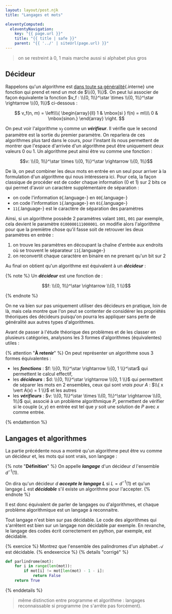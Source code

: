 ```yaml
---
layout: layout/post.njk
title: "Langages et mots"

eleventyComputed:
  eleventyNavigation:
    key: "{{ page.url }}"
    title: "{{ title | safe }}"
    parent: "{{ '../' | siteUrl(page.url) }}"
---
```



> on se restreint à 0, 1 mais marche aussi si alphabet plus gros


## Décideur

Rappelons qu'un algorithme est [dans toute sa généralité](../../bases-théoriques/calculabilité/#algorithme-fonction){.interne} une fonction qui prend et rend un mot de $\\{0, 1\\}$. On peut lui associer de façon équivalente la fonction $v_f : \\{0, 1\\}^\star \times \\{0, 1\\}^\star \rightarrow \\{0, 1\\}$ ci-dessous :

$$
v_f(n, m) = \left\\\{
    \begin{array}{ll}
        1 & \mbox{si } f(n) = m\\\\
        0 & \mbox{sinon.}
    \end{array}
\right.
$$

On peut voir l'algorithme $v_f$ comme un **_vérifieur_**. Il vérifie que le second paramètre est la sortie du premier paramètre. On reparlera de ces algorithmes plus tard dans le cours, pour l'instant ils nous permettent de montrer que l'espace d'arrivée d'un algorithme peut être uniquement deux valeurs 0 ou 1. Un algorithme peut ainsi être vu comme une fonction :

$$v: \\{0, 1\\}^\star \times \\{0, 1\\}^\star \rightarrow \\{0, 1\\}$$

De là, on peut combiner les deux mots en entrée en un seul pour arriver à la formulation d'un algorithme qui nous intéressera ici. Pour cela, la façon classique de procéder est de coder chaque information (0 et 1) sur 2 bits ce qui permet d'avoir un caractère supplémentaire de séparation :

- on code l'information `0`{.language-} en `00`{.language-}
- on code l'information `1`{.language-} en `01`{.language-}
- `11`{.language-} est le caractère de séparation des paramètres

Ainsi, si un algorithme possède 2 paramètres valant `1001`, `001` par exemple, cela devient le paramètre `0100000111000001`. on modifie alors l'algorithme pour que la premiètre chose qu'il fasse soit de retrouver les deux paramètres en entrée :

1. on trouve les paramètres en découpant la chaîne d'entrée aux endroits où se trouvent le séparateur `11`{.language-}
2. on reconvertit chaque caractère en binaire en ne prenant qu'un bit sur 2

Au final on obtient qu'un algorithme est équivalent à un **_décideur_** :

{% note %}
Un **_décideur_** est une fonction de :

$$f: \\{0, 1\\}^\star \rightarrow \\{0, 1 \\}$$

{% endnote %}

On ne va bien sur pas uniquement utiliser des décideurs en pratique, loin de là, mais cela montre que l'on peut se contenter de considérer les propriétés théoriques des décideurs puisqu'on pourra les appliquer sans perte de généralité aux autres types d'algorithmes.

Avant de passer à l'étude théorique des problèmes et de les classer en plusieurs catégories, analysons les 3 formes d'algorithmes (équivalentes) utiles :

{% attention "**À retenir**" %}
On peut représenter un algorithme sous 3 formes équivalentes :

- les **_fonctions_** : $f: \\{0, 1\\}^\star \rightarrow \\{0, 1 \\}^\star$ qui permettent le calcul effectif,
- les **_décideurs_** : $d: \\{0, 1\\}^\star \rightarrow \\{0, 1 \\}$ qui permettent de séparer les mots en 2 ensembles, ceux qui sont _vrais pour $A$_ : $\\{ x \vert A(x) = 1 \\}$ et les autres
- les **_vérifieurs_** : $v: \\{0, 1\\}^\star \times \\{0, 1\\}^\star \rightarrow \\{0, 1\\}$ qui, associé à un problème algorithmique $P$, permettent de vérifier si le couple $(x, y)$ en entrée est tel que $y$ soit une solution de $P$ avec $x$ comme entrée.

{% endattention %}

## Langages et algorithmes

La partie précédente nous a montré qu'un algorithme peut être vu comme un décideur et, les mots qui sont vrais, son langage :

{% note "**Définition**" %}
On appelle **_langage_** d'un décideur $d$ l'ensemble $d^{-1}(1)$.

On dira qu'un décideur $d$ **_accepte le langage $L$_** si $L = d^{-1}(1)$ et qu'un langage $L$ est **_décidable_** s'il existe un algorithme pour l'accepter.
{% endnote %}

Il est donc équivalent de parler de langages ou d'algorithmes, et chaque problème algorithmique est un langage à reconnaitre.

Tout langage n'est bien sur pas décidable. Le code des algorithmes qui s'arrêtent est bien sur un langage non décidable par exemple. En revanche, le langage des codes écrit correctement en python, par exemple, est décidable.

{% exercice %}
Montrez que l'ensemble des palindromes d'un alphabet $\mathcal{A}$ est décidable.
{% endexercice %}
{% details "corrigé" %}
```python
def parlindrome(mot):
    for i in range(len(mot)):
        if mot[i] != mot[len(mot) - 1 - i]:
            return False
    return True

```
{% enddetails %}

> même distinction entre programme et algorithme : langages reconnaissable si programme (ne s'arrête pas forcément).
